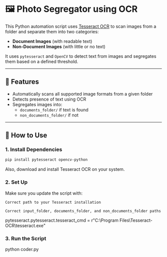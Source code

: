 # 🖼️ Photo Segregator using OCR

This Python automation script uses [Tesseract OCR](https://github.com/tesseract-ocr/tesseract) to scan images from a folder and separate them into two categories:
- **Document Images** (with readable text)
- **Non-Document Images** (with little or no text)

It uses `pytesseract` and `OpenCV` to detect text from images and segregates them based on a defined threshold.

---

## 📌 Features

- Automatically scans all supported image formats from a given folder
- Detects presence of text using OCR
- Segregates images into:
  - `documents_folder/` if text is found
  - `non_documents_folder/` if not

---

## 📂 How to Use

### 1. Install Dependencies

```bash
pip install pytesseract opencv-python

```
Also, download and install Tesseract OCR on your system.

### 2. Set Up

Make sure you update the script with:

    Correct path to your Tesseract installation

    Correct input_folder, documents_folder, and non_documents_folder paths

pytesseract.pytesseract.tesseract_cmd = r"C:\Program Files\Tesseract-OCR\tesseract.exe"

### 3. Run the Script
python coder.py
